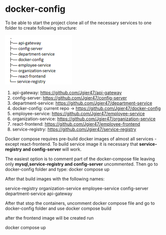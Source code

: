 # docker-config

To be able to start the project clone all of the necessary services to one folder to create following structure:

  ![img.png](img.png)

1) api-gateway: https://github.com/Jgier47/api-gateway
2) config-server: https://github.com/Jgier47/config-server
3) department-service: https://github.com/Jgier47/department-service
4) docker-config: current repo -> https://github.com/Jgier47/docker-config
5) employee-service: https://github.com/Jgier47/employee-service 
6) organization-service: https://github.com/Jgier47/organization-service
7) react-frontend: https://github.com/Jgier47/employee-frontend
8) service-registry: https://github.com/Jgier47/service-registry


Docker compose requires pre-build docker images of almost all services - except react-frontend.
To build service image it is necessary that <b> service-registry and config-server</b> will work.


The easiest option is to comment part of the docker-compose file leaving only 
<b>  mysql,service-registry and config-server</b> uncommented. 
Then go to  docker-config folder and type:
docker compose up

After that build images with the following names:

service-registry
organization-service
employee-service
config-server
department-service
api-gateway

After that stop the containers, uncomment docker compose file and go to docker-config folder and use
docker compose build

after the frontend image will be created run

docker compose up
